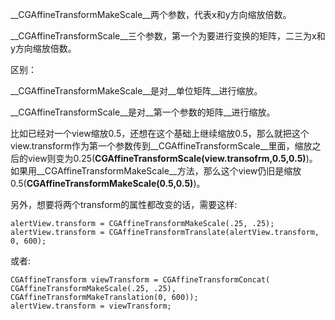 __CGAffineTransformMakeScale__两个参数，代表x和y方向缩放倍数。

__CGAffineTransformScale__三个参数，第一个为要进行变换的矩阵，二三为x和y方向缩放倍数。

区别：

__CGAffineTransformMakeScale__是对__单位矩阵__进行缩放。

__CGAffineTransformScale__是对__第一个参数的矩阵__进行缩放。

比如已经对一个view缩放0.5，还想在这个基础上继续缩放0.5，那么就把这个view.transform作为第一个参数传到__CGAffineTransformScale__里面，缩放之后的view则变为0.25(__CGAffineTransformScale(view.transofrm,0.5,0.5)__)。如果用__CGAffineTransformMakeScale__方法，那么这个view仍旧是缩放0.5(__CGAffineTransformMakeScale(0.5,0.5)__)。

另外，想要将两个transform的属性都改变的话，需要这样:                                 

    alertView.transform = CGAffineTransformMakeScale(.25, .25);
    alertView.transform = CGAffineTransformTranslate(alertView.transform, 0, 600);
    
或者:

    CGAffineTransform viewTransform = CGAffineTransformConcat(
    CGAffineTransformMakeScale(.25, .25), CGAffineTransformMakeTranslation(0, 600));
    alertView.transform = viewTransform;